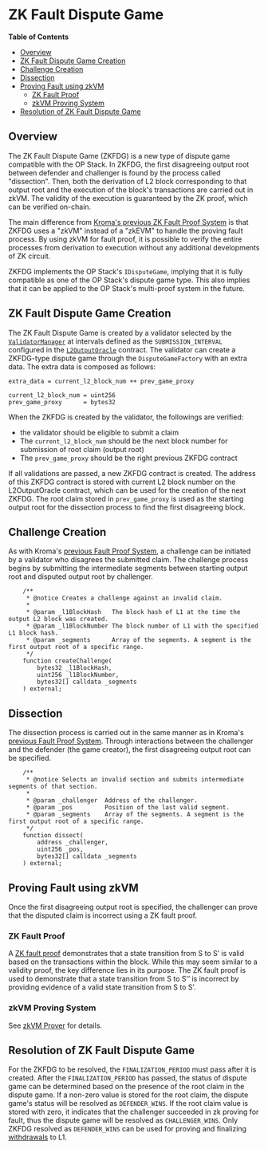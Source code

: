 # ZK Fault Dispute Game
<!-- All glossary references in this file. -->

[g-zk-fault-proof]: ../../glossary.md#zk-fault-proof
[g-withdrawals]: ../../glossary.md#withdrawals

<!-- START doctoc generated TOC please keep comment here to allow auto update -->
<!-- DON'T EDIT THIS SECTION, INSTEAD RE-RUN doctoc TO UPDATE -->
**Table of Contents**

- [Overview](#overview)
- [ZK Fault Dispute Game Creation](#zk-fault-dispute-game-creation)
- [Challenge Creation](#challenge-creation)
- [Dissection](#dissection)
- [Proving Fault using zkVM](#proving-fault-using-zkvm)
  - [ZK Fault Proof](#zk-fault-proof)
  - [zkVM Proving System](#zkvm-proving-system)
- [Resolution of ZK Fault Dispute Game](#resolution-of-zk-fault-dispute-game)

<!-- END doctoc generated TOC please keep comment here to allow auto update -->

## Overview

The ZK Fault Dispute Game (ZKFDG) is a new type of dispute game compatible with the OP Stack. In ZKFDG, the first
disagreeing output root between defender and challenger is found by the process called "dissection". Then, both the
derivation of L2 block corresponding to that output root and the execution of the block's transactions are carried out
in zkVM. The validity of the execution is guaranteed by the ZK proof, which can be verified on-chain.

The main difference from [Kroma's previous ZK Fault Proof System](../../zk-fault-proof/challenge.md) is that ZKFDG uses
a "zkVM" instead of a "zkEVM" to handle the proving fault process. By using zkVM for fault proof, it is possible to
verify the entire processes from derivation to execution without any additional developments of ZK circuit.

ZKFDG implements the OP Stack's `IDisputeGame`, implying that it is fully compatible as one of the OP Stack's dispute
game type. This also implies that it can be applied to the OP Stack's multi-proof system in the future.

## ZK Fault Dispute Game Creation

The ZK Fault Dispute Game is created by a validator selected by the
[`ValidatorManager`](../../protocol/validator-v2/validator-manager.md) at intervals defined as the
`SUBMISSION_INTERVAL` configured in the [`L2OutputOracle`](../../protocol/validation.md#l2-output-oracle-smart-contract)
contract. The validator can create a ZKFDG-type dispute game through the `DisputeGameFactory` with an extra data. The
extra data is composed as follows:

```text
extra_data = current_l2_block_num ++ prev_game_proxy

current_l2_block_num = uint256
prev_game_proxy      = bytes32
```

When the ZKFDG is created by the validator, the followings are verified:

- the validator should be eligible to submit a claim
- The `current_l2_block_num` should be the next block number for submission of root claim (output root)
- The `prev_game_proxy` should be the right previous ZKFDG contract

If all validations are passed, a new ZKFDG contract is created. The address of this ZKFDG contract is stored with
current L2 block number on the L2OutputOracle contract, which can be used for the creation of the next ZKFDG. The root
claim stored in `prev_game_proxy` is used as the starting output root for the dissection process to find the first
disagreeing block.

## Challenge Creation

As with Kroma's [previous Fault Proof System][prev-challenge-creation], a challenge can be initiated by a validator who
disagrees the submitted claim. The challenge process begins by submitting the intermediate segments between starting
output root and disputed output root by challenger.

[prev-challenge-creation]: ../../zk-fault-proof/challenge.md#challenge-creation

```solidity
    /**
     * @notice Creates a challenge against an invalid claim.
     *
     * @param _l1BlockHash   The block hash of L1 at the time the output L2 block was created.
     * @param _l1BlockNumber The block number of L1 with the specified L1 block hash.
     * @param _segments      Array of the segments. A segment is the first output root of a specific range.
     */
    function createChallenge(
        bytes32 _l1BlockHash,
        uint256 _l1BlockNumber,
        bytes32[] calldata _segments
    ) external;
```

## Dissection

The dissection process is carried out in the same manner as in Kroma's [previous Fault Proof System][prev-bisection].
Through interactions between the challenger and the defender (the game creator), the first disagreeing output root can
be specified.

[prev-bisection]: ../../zk-fault-proof/challenge.md#bisection

```solidity
    /**
     * @notice Selects an invalid section and submits intermediate segments of that section.
     *
     * @param _challenger  Address of the challenger.
     * @param _pos         Position of the last valid segment.
     * @param _segments    Array of the segments. A segment is the first output root of a specific range.
     */
    function dissect(
        address _challenger,
        uint256 _pos,
        bytes32[] calldata _segments
    ) external;
```

## Proving Fault using zkVM

Once the first disagreeing output root is specified, the challenger can prove that the disputed claim is incorrect using
a ZK fault proof.

### ZK Fault Proof

A [ZK fault proof][g-zk-fault-proof] demonstrates that a state transition from S to S’ is valid based on the
transactions within the block. While this may seem similar to a validity proof, the key difference lies in its
purpose. The ZK fault proof is used to demonstrate that a state transition from S to S’’ is incorrect by
providing evidence of a valid state transition from S to S’.

### zkVM Proving System

See [zkVM Prover](../../zk-fault-proof/zkvm-prover.md#zkvm-proving-system) for details.

## Resolution of ZK Fault Dispute Game

For the ZKFDG to be resolved, the `FINALIZATION_PERIOD` must pass after it is created. After the `FINALIZATION_PERIOD`
has passed, the status of dispute game can be determined based on the presence of the root claim in the dispute game. If
a non-zero value is stored for the root claim, the dispute game's status will be resolved as `DEFENDER_WINS`. If the
root claim value is stored with zero, it indicates that the challenger succeeded in zk proving for fault, thus the
dispute game will be resolved as `CHALLENGER_WINS`. Only ZKFDG resolved as `DEFENDER_WINS` can be used for proving and
finalizing [withdrawals][g-withdrawals] to L1.
